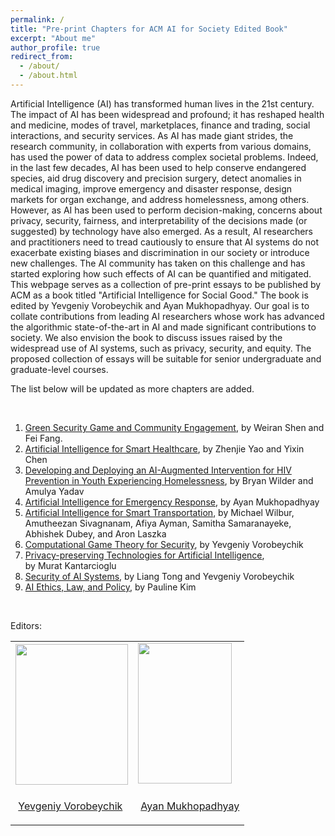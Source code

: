 ```yaml
---
permalink: /
title: "Pre-print Chapters for ACM AI for Society Edited Book"
excerpt: "About me"
author_profile: true
redirect_from: 
  - /about/
  - /about.html
---
```


<p>Artificial Intelligence (AI) has transformed human lives in the 21st century. The impact of AI has been widespread and profound; it has reshaped health and medicine, modes of travel, marketplaces, finance and trading, social interactions, and security services. As AI has made giant strides, the research community, in collaboration with experts from various domains, has used the power of data to address complex societal problems. Indeed, in the last few decades, AI has been used to help conserve endangered species, aid drug discovery and precision surgery, detect anomalies in medical imaging, improve emergency and disaster response, design markets for organ exchange, and address homelessness, among others. However, as AI has been used to perform decision-making, concerns about privacy, security, fairness, and interpretability of the decisions made (or suggested) by technology have also emerged. As a result, AI researchers and practitioners need to tread cautiously to ensure that AI systems do not exacerbate existing biases and discrimination in our society or introduce new challenges. The AI community has taken on this challenge and has started exploring how such effects of AI can be quantified and mitigated. This webpage serves as a collection of pre-print essays to be published by ACM as a book titled "Artificial Intelligence for Social Good." The book is edited by Yevgeniy Vorobeychik and Ayan Mukhopadhyay. Our goal is to collate contributions from leading AI researchers whose work has advanced the algorithmic state-of-the-art in AI and made significant contributions to society. We also envision the book to discuss issues raised by the widespread use of AI systems, such as privacy, security, and equity. The proposed collection of essays will be suitable for senior undergraduate and graduate-level courses.</p>
<p>The list below will be updated as more chapters are added.</p>
<p>&nbsp;</p>
<ol>
<li><a href="https://aiforsocietybook.github.io/files/GreenSecurity_Fang.pdf" target="_blank" rel="noopener">Green Security Game and Community Engagement</a>, by Weiran Shen and Fei Fang.</li>
<li><a href="https://aiforsocietybook.github.io/files/Health_Chen.pdf" target="_blank" rel="noopener">Artificial Intelligence for Smart Healthcare</a>, by Zhenjie Yao and Yixin Chen</li>
<li><a href="https://aiforsocietybook.github.io/files/Network_Yadav.pdf" target="_blank" rel="noopener">Developing and Deploying an AI-Augmented Intervention for HIV Prevention in Youth Experiencing Homelessness</a>, by Bryan Wilder and Amulya Yadav</li>
<li><a href="https://aiforsocietybook.github.io/files/EmergencyResponse_Mukhopadhyay.pdf">Artificial Intelligence for Emergency Response</a>, by Ayan Mukhopadhyay</li>
<li><a href="https://aiforsocietybook.github.io/files/Transportation_Wilbur.pdf" target="_blank" rel="noopener">Artificial Intelligence for Smart Transportation</a>, by Michael Wilbur, Amutheezan Sivagnanam, Afiya Ayman, Samitha Samaranayeke, Abhishek Dubey, and Aron Laszka</li>
<li><a href="https://aiforsocietybook.github.io/files/SecurityGames_Vorobeycik.pdf" target="_blank" rel="noopener">Computational Game Theory for Security</a>, by Yevgeniy Vorobeychik</li>
<li><a href="https://aiforsocietybook.github.io/files/Privacy_Kantarcioglu.pdf" target="_blank" rel="noopener">Privacy-preserving Technologies for Artificial Intelligence</a>, by&nbsp;Murat&nbsp;Kantarcioglu</li>
<li><a href="https://aiforsocietybook.github.io/files/Vulnerability_Vorobeychik.pdf" target="_blank" rel="noopener">Security of AI Systems</a>, by Liang Tong and Yevgeniy Vorobeychik</li>
<li><a href="https://aiforsocietybook.github.io/files/EthicsAndLaw_Pauline.pdf" target="_blank" rel="noopener">AI Ethics, Law, and Policy</a>, by Pauline Kim</li>
</ol>
<p>&nbsp;</p>
<p>Editors:</p>
<table>
<tbody>
<tr>
<td><img src="https://engineering.wustl.edu/faculty/images/Eugene-Vorobeychik.jpg" alt="" width="180" height="225" /></td>
<td><img src="https://ayanmukhopadhyay.github.io/images/headshot1.JPEG" alt="" width="150" height="225" />&nbsp;</td>
</tr>
<tr>
<td>
<p>&nbsp;<a href="https://vorobeychik.com/" target="_blank" rel="noopener">Yevgeniy Vorobeychik</a></p>
</td>
<td>&nbsp;<a href="https://ayanmukhopadhyay.github.io/" target="_blank" rel="noopener">Ayan Mukhopadhyay</a></td>
</tr>
</tbody>
</table>



